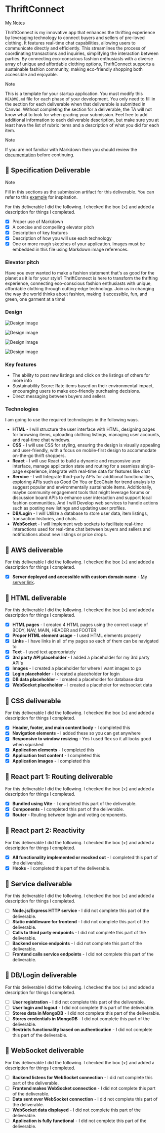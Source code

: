 # ThriftConnect

[My Notes](notes.md)

ThriftConnect is my innovative app that enhances the thrifting experience by leveraging technology to connect buyers and sellers of pre-loved clothing. It features real-time chat capabilities, allowing users to communicate directly and efficiently. This streamlines the process of coordinating transactions and inquiries, simplifying the interaction between parties. By connecting eco-conscious fashion enthusiasts with a diverse array of unique and affordable clothing options, ThriftConnect supports a sustainable fashion community, making eco-friendly shopping both accessible and enjoyable.


> [!NOTE]
>  This is a template for your startup application. You must modify this `README.md` file for each phase of your development. You only need to fill in the section for each deliverable when that deliverable is submitted in Canvas. Without completing the section for a deliverable, the TA will not know what to look for when grading your submission. Feel free to add additional information to each deliverable description, but make sure you at least have the list of rubric items and a description of what you did for each item.

> [!NOTE]
>  If you are not familiar with Markdown then you should review the [documentation](https://docs.github.com/en/get-started/writing-on-github/getting-started-with-writing-and-formatting-on-github/basic-writing-and-formatting-syntax) before continuing.

## 🚀 Specification Deliverable

> [!NOTE]
>  Fill in this sections as the submission artifact for this deliverable. You can refer to this [example](https://github.com/webprogramming260/startup-example/blob/main/README.md) for inspiration.

For this deliverable I did the following. I checked the box `[x]` and added a description for things I completed.

- [x] Proper use of Markdown
- [x] A concise and compelling elevator pitch
- [x] Description of key features
- [x] Description of how you will use each technology
- [x] One or more rough sketches of your application. Images must be embedded in this file using Markdown image references.

### Elevator pitch

Have you ever wanted to make a fashion statement that's as good for the planet as it is for your style? ThriftConnect is here to transform the thrifting experience, connecting eco-conscious fashion enthusiasts with unique, affordable clothing through cutting-edge technology. Join us in changing the way the world thinks about fashion, making it accessible, fun, and green, one garment at a time!

### Design

![Design image](https://github.com/michaeldmuniz/startup/blob/main/Assignment%20Screenshots/sign_in_page.png)

![Design image](https://github.com/michaeldmuniz/startup/blob/main/Assignment%20Screenshots/shop_page.png)

![Design image](https://github.com/michaeldmuniz/startup/blob/main/Assignment%20Screenshots/item_page.png)

![Design image](https://github.com/michaeldmuniz/startup/blob/main/Assignment%20Screenshots/sell_page.png)

### Key features

- The ability to post new listings and click on the listings of others for more info
- Sustainability Score: Rate items based on their environmental impact, encouraging users to make eco-friendly purchasing decisions.
- Direct messaging between buyers and sellers


### Technologies

I am going to use the required technologies in the following ways.

- **HTML** - I will structure the user interface with HTML, designing pages for browsing items, uploading clothing listings, managing user accounts, and real-time chat windows.
- **CSS** - I will use CSS for styling, ensuring the design is visually appealing and user-friendly, with a focus on mobile-first design to accommodate on-the-go thrift shoppers.
- **React** - I will use React to build a dynamic and responsive user interface, manage application state and routing for a seamless single-page experience, integrate with real-time data for features like chat
- **Service** - I will Integrate third-party APIs for additional functionalities, exploring APIs such as Good On You or EcoChain for trend analysis to suggest popular and environmentally sustainable items. Additionally, maybe community engagement tools that might leverage forums or discussion board APIs to enhance user interaction and support local fashion communities. And I will Develop web services to handle actions such as posting new listings and updating user profiles.
- **DB/Login** - I will Utilize a database to store user data, item listings, transaction histories, and chats.
- **WebSocket** - I will Implement web sockets to facilitate real-time interactions used for real-time chat between buyers and sellers and notifications about new listings or price drops.

## 🚀 AWS deliverable

For this deliverable I did the following. I checked the box `[x]` and added a description for things I completed.

- [x] **Server deployed and accessible with custom domain name** - [My server link](https://thriftdoor.com).

## 🚀 HTML deliverable

For this deliverable I did the following. I checked the box `[x]` and added a description for things I completed.

- [x] **HTML pages** - I created 4 HTML pages using the correct usage of BODY, NAV, MAIN, HEADER and FOOTER
- [x] **Proper HTML element usage** - I used HTML elements properly
- [x] **Links** - I have links in all of my pages so each of them can be navigated to
- [x] **Text** - I used text appropriately
- [x] **3rd party API placeholder** - I added a placeholder for my 3rd party API's
- [x] **Images** - I created a placeholder for where I want images to go
- [x] **Login placeholder** - I created a placeholder for login
- [x] **DB data placeholder** - I created a placeholder for database data
- [x] **WebSocket placeholder** - I created a placeholer for websocket data

## 🚀 CSS deliverable

For this deliverable I did the following. I checked the box `[x]` and added a description for things I completed.

- [x] **Header, footer, and main content body** - I completed this
- [x] **Navigation elements** - I added these so you can get anywhere
- [x] **Responsive to window resizing** - Yes I used flex so it all looks good when squished
- [x] **Application elements** - I completed this 
- [x] **Application text content** - I completed this
- [x] **Application images** - I completed this

## 🚀 React part 1: Routing deliverable

For this deliverable I did the following. I checked the box `[x]` and added a description for things I completed.

- [x] **Bundled using Vite** - I completed this part of the deliverable.
- [x] **Components** - I completed this part of the deliverable.
- [x] **Router** - Routing between login and voting components.

## 🚀 React part 2: Reactivity

For this deliverable I did the following. I checked the box `[x]` and added a description for things I completed.

- [x] **All functionality implemented or mocked out** - I completed this part of the deliverable.
- [x] **Hooks** - I completed this part of the deliverable.

## 🚀 Service deliverable

For this deliverable I did the following. I checked the box `[x]` and added a description for things I completed.

- [ ] **Node.js/Express HTTP service** - I did not complete this part of the deliverable.
- [ ] **Static middleware for frontend** - I did not complete this part of the deliverable.
- [ ] **Calls to third party endpoints** - I did not complete this part of the deliverable.
- [ ] **Backend service endpoints** - I did not complete this part of the deliverable.
- [ ] **Frontend calls service endpoints** - I did not complete this part of the deliverable.

## 🚀 DB/Login deliverable

For this deliverable I did the following. I checked the box `[x]` and added a description for things I completed.

- [ ] **User registration** - I did not complete this part of the deliverable.
- [ ] **User login and logout** - I did not complete this part of the deliverable.
- [ ] **Stores data in MongoDB** - I did not complete this part of the deliverable.
- [ ] **Stores credentials in MongoDB** - I did not complete this part of the deliverable.
- [ ] **Restricts functionality based on authentication** - I did not complete this part of the deliverable.

## 🚀 WebSocket deliverable

For this deliverable I did the following. I checked the box `[x]` and added a description for things I completed.

- [ ] **Backend listens for WebSocket connection** - I did not complete this part of the deliverable.
- [ ] **Frontend makes WebSocket connection** - I did not complete this part of the deliverable.
- [ ] **Data sent over WebSocket connection** - I did not complete this part of the deliverable.
- [ ] **WebSocket data displayed** - I did not complete this part of the deliverable.
- [ ] **Application is fully functional** - I did not complete this part of the deliverable.

